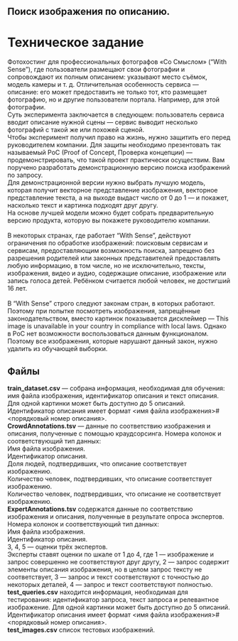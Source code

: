 ## Поиск изображения по описанию.
# Техническое задание 
Фотохостинг для профессиональных фотографов «Со Смыслом» (“With Sense”), где пользователи размещают свои фотографии и сопровождают их полным описанием: указывают место съёмок, модель камеры и т. д. Отличительная особенность сервиса — описание: его может предоставить не только тот, кто размещает фотографию, но и другие пользователи портала. Например, для этой фотографии.
<br>Суть эксперимента заключается в следующем: пользователь сервиса вводит описание нужной сцены — сервис выводит несколько фотографий с такой же или похожей сценой.
<br>Чтобы эксперимент получил право на жизнь, нужно защитить его перед руководителем компании. Для защиты необходимо презентовать так называемый PoC (Proof of Concept, Проверка концепции) — продемонстрировать, что такой проект практически осуществим. Вам поручено разработать демонстрационную версию поиска изображений по запросу.
<br>Для демонстрационной версии нужно выбрать лучшую модель, которая получит векторное представление изображения, векторное представление текста, а на выходе выдаст число от 0 до 1 — и покажет, насколько текст и картинка подходят друг другу. 
<br>На основе лучшей модели можно будет собрать предварительную версию продукта, которую вы покажете руководителю компании.
<br>
<br>В некоторых странах, где работает “With Sense”, действуют ограничения по обработке изображений: поисковым сервисам и сервисам, предоставляющим возможность поиска, запрещено без разрешения родителей или законных представителей предоставлять любую информацию, в том числе, но не исключительно, тексты, изображения, видео и аудио, содержащие описание, изображение или запись голоса детей. Ребёнком считается любой человек, не достигший 16 лет.
<br>
<br>В “With Sense” строго следуют законам стран, в которых работают. Поэтому при попытке посмотреть изображения, запрещённые законодательством, вместо картинок показывается дисклеймер — This image is unavailable in your country in compliance with local laws.
Однако в PoC нет возможности воспользоваться данным функционалом. Поэтому все изображения, которые нарушают данный закон, нужно удалить из обучающей выборки.

## Файлы 
<b>train_dataset.csv</b> — собрана информация, необходимая для обучения: имя файла изображения, идентификатор описания и текст описания. Для одной картинки может быть доступно до 5 описаний. Идентификатор описания имеет формат <имя файла изображения>#<порядковый номер описания>.
<br><b>CrowdAnnotations.tsv</b> — данные по соответствию изображения и описания, полученные с помощью краудсорсинга. Номера колонок и соответствующий тип данных:
<br>Имя файла изображения.
<br>Идентификатор описания.
<br>Доля людей, подтвердивших, что описание соответствует изображению.
<br>Количество человек, подтвердивших, что описание соответствует изображению.
<br>Количество человек, подтвердивших, что описание не соответствует изображению.
<br><b>ExpertAnnotations.tsv</b> содержатся данные по соответствию изображения и описания, полученные в результате опроса экспертов. Номера колонок и соответствующий тип данных:
<br>Имя файла изображения.
<br>Идентификатор описания.
<br>3, 4, 5 — оценки трёх экспертов.
<br>Эксперты ставят оценки по шкале от 1 до 4, где 1 — изображение и запрос совершенно не соответствуют друг другу, 2 — запрос содержит элементы описания изображения, но в целом запрос тексту не соответствует, 3 — запрос и текст соответствуют с точностью до некоторых деталей, 4 — запрос и текст соответствуют полностью.
<br><b>test_queries.csv</b> находится информация, необходимая для тестирования: идентификатор запроса, текст запроса и релевантное изображение. Для одной картинки может быть доступно до 5 описаний. Идентификатор описания имеет формат <имя файла изображения>#<порядковый номер описания>.
<br><b>test_images.csv</b> список тестовых изображений.
